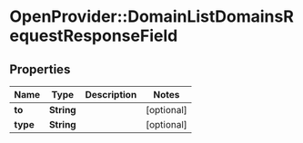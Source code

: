 # OpenProvider::DomainListDomainsRequestResponseField

## Properties
Name | Type | Description | Notes
------------ | ------------- | ------------- | -------------
**to** | **String** |  | [optional] 
**type** | **String** |  | [optional] 

